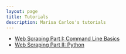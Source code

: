 ```yaml
---
layout: page
title: Tutorials
description: Marisa Carlos's tutorials
---
```


- [Web Scraping Part I: Command Line Basics](http://marisacarlos.com/command-line-basics)
- [Web Scraping Part II: Python](http://marisacarlos.com/web-scraping-python)

